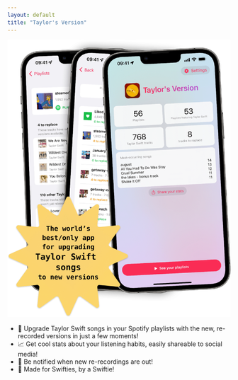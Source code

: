 ```yaml
---
layout: default
title: "Taylor's Version"
---
```


<div class="image-hero">
    <img src="/assets/hero.png" />
</div>

<ul class="charm-points">
  <li>
    <span class="charm-point-icon">🔁</span>
    Upgrade Taylor Swift songs in your Spotify playlists with the new, re-recorded versions in just a few moments!
  </li>
  <li>
    <span class="charm-point-icon">📈</span>
    Get cool stats about your listening habits, easily shareable to social media!
  </li>
  <li>
    <span class="charm-point-icon">💌</span>
    Be notified when new re-recordings are out!
  </li>
  <li>
    <span class="charm-point-icon">🧣</span>
    Made for Swifties, by a Swiftie!
  </li>
</ul>
